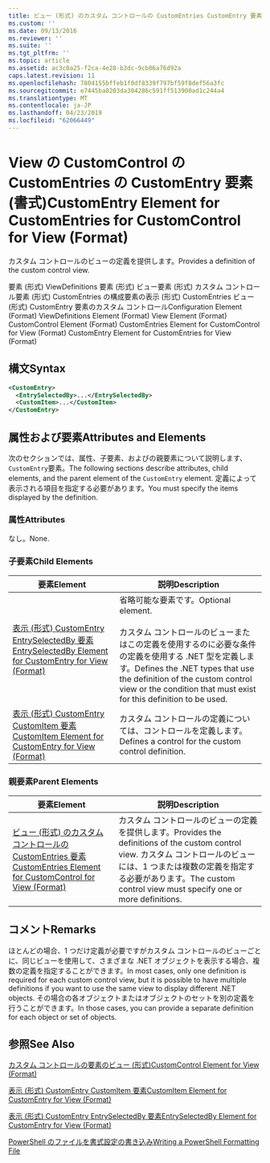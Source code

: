 ```yaml
---
title: ビュー (形式) のカスタム コントロールの CustomEntries CustomEntry 要素 |Microsoft Docs
ms.custom: ''
ms.date: 09/13/2016
ms.reviewer: ''
ms.suite: ''
ms.tgt_pltfrm: ''
ms.topic: article
ms.assetid: ac3c0a25-f2ca-4e28-b3dc-9cb06a76d92a
caps.latest.revision: 11
ms.openlocfilehash: 7804155bffeb1f0df8339f797bf59f8def56a3fc
ms.sourcegitcommit: e7445ba8203da304286c591ff513900ad1c244a4
ms.translationtype: MT
ms.contentlocale: ja-JP
ms.lasthandoff: 04/23/2019
ms.locfileid: "62066449"
---
```

# <a name="customentry-element-for-customentries-for-customcontrol-for-view-format"></a><span data-ttu-id="771dc-102">View の CustomControl の CustomEntries の CustomEntry 要素 (書式)</span><span class="sxs-lookup"><span data-stu-id="771dc-102">CustomEntry Element for CustomEntries for CustomControl for View (Format)</span></span>

<span data-ttu-id="771dc-103">カスタム コントロールのビューの定義を提供します。</span><span class="sxs-lookup"><span data-stu-id="771dc-103">Provides a definition of the custom control view.</span></span>

<span data-ttu-id="771dc-104">要素 (形式) ViewDefinitions 要素 (形式) ビュー要素 (形式) カスタム コントロール要素 (形式) CustomEntries の構成要素の表示 (形式) CustomEntries ビュー (形式) CustomEntry 要素のカスタム コントロール</span><span class="sxs-lookup"><span data-stu-id="771dc-104">Configuration Element (Format) ViewDefinitions Element (Format) View Element (Format) CustomControl Element (Format) CustomEntries Element for CustomControl for View (Format) CustomEntry Element for CustomEntries for View (Format)</span></span>

## <a name="syntax"></a><span data-ttu-id="771dc-105">構文</span><span class="sxs-lookup"><span data-stu-id="771dc-105">Syntax</span></span>

```xml
<CustomEntry>
  <EntrySelectedBy>...</EntrySelectedBy>
  <CustomItem>...</CustomItem>
</CustomEntry>
```

## <a name="attributes-and-elements"></a><span data-ttu-id="771dc-106">属性および要素</span><span class="sxs-lookup"><span data-stu-id="771dc-106">Attributes and Elements</span></span>

<span data-ttu-id="771dc-107">次のセクションでは、属性、子要素、およびの親要素について説明します、`CustomEntry`要素。</span><span class="sxs-lookup"><span data-stu-id="771dc-107">The following sections describe attributes, child elements, and the parent element of the `CustomEntry` element.</span></span> <span data-ttu-id="771dc-108">定義によって表示される項目を指定する必要があります。</span><span class="sxs-lookup"><span data-stu-id="771dc-108">You must specify the items displayed by the definition.</span></span>

### <a name="attributes"></a><span data-ttu-id="771dc-109">属性</span><span class="sxs-lookup"><span data-stu-id="771dc-109">Attributes</span></span>

<span data-ttu-id="771dc-110">なし。</span><span class="sxs-lookup"><span data-stu-id="771dc-110">None.</span></span>

### <a name="child-elements"></a><span data-ttu-id="771dc-111">子要素</span><span class="sxs-lookup"><span data-stu-id="771dc-111">Child Elements</span></span>

|<span data-ttu-id="771dc-112">要素</span><span class="sxs-lookup"><span data-stu-id="771dc-112">Element</span></span>|<span data-ttu-id="771dc-113">説明</span><span class="sxs-lookup"><span data-stu-id="771dc-113">Description</span></span>|
|-------------|-----------------|
|[<span data-ttu-id="771dc-114">表示 (形式) CustomEntry EntrySelectedBy 要素</span><span class="sxs-lookup"><span data-stu-id="771dc-114">EntrySelectedBy Element for CustomEntry for View (Format)</span></span>](./entryselectedby-element-for-customentry-for-customcontrol-for-view-format.md)|<span data-ttu-id="771dc-115">省略可能な要素です。</span><span class="sxs-lookup"><span data-stu-id="771dc-115">Optional element.</span></span><br /><br /> <span data-ttu-id="771dc-116">カスタム コントロールのビューまたはこの定義を使用するのに必要な条件の定義を使用する .NET 型を定義します。</span><span class="sxs-lookup"><span data-stu-id="771dc-116">Defines the .NET types that use the definition of the custom control view or the condition that must exist for this definition to be used.</span></span>|
|[<span data-ttu-id="771dc-117">表示 (形式) CustomEntry CustomItem 要素</span><span class="sxs-lookup"><span data-stu-id="771dc-117">CustomItem Element for CustomEntry for View (Format)</span></span>](./customitem-element-for-customentry-for-customcontrol-for-view-format.md)|<span data-ttu-id="771dc-118">カスタム コントロールの定義については、コントロールを定義します。</span><span class="sxs-lookup"><span data-stu-id="771dc-118">Defines a control for the custom control definition.</span></span>|

### <a name="parent-elements"></a><span data-ttu-id="771dc-119">親要素</span><span class="sxs-lookup"><span data-stu-id="771dc-119">Parent Elements</span></span>

|<span data-ttu-id="771dc-120">要素</span><span class="sxs-lookup"><span data-stu-id="771dc-120">Element</span></span>|<span data-ttu-id="771dc-121">説明</span><span class="sxs-lookup"><span data-stu-id="771dc-121">Description</span></span>|
|-------------|-----------------|
|[<span data-ttu-id="771dc-122">ビュー (形式) のカスタム コントロールの CustomEntries 要素</span><span class="sxs-lookup"><span data-stu-id="771dc-122">CustomEntries Element for CustomControl for View (Format)</span></span>](./customentries-element-for-customcontrol-for-view-format.md)|<span data-ttu-id="771dc-123">カスタム コントロールのビューの定義を提供します。</span><span class="sxs-lookup"><span data-stu-id="771dc-123">Provides the definitions of the custom control view.</span></span> <span data-ttu-id="771dc-124">カスタム コントロールのビューには、1 つまたは複数の定義を指定する必要があります。</span><span class="sxs-lookup"><span data-stu-id="771dc-124">The custom control view must specify one or more definitions.</span></span>|

## <a name="remarks"></a><span data-ttu-id="771dc-125">コメント</span><span class="sxs-lookup"><span data-stu-id="771dc-125">Remarks</span></span>

<span data-ttu-id="771dc-126">ほとんどの場合、1 つだけ定義が必要ですがカスタム コントロールのビューごとに、同じビューを使用して、さまざまな .NET オブジェクトを表示する場合、複数の定義を指定することができます。</span><span class="sxs-lookup"><span data-stu-id="771dc-126">In most cases, only one definition is required for each custom control view, but it is possible to have multiple definitions if you want to use the same view to display different .NET objects.</span></span> <span data-ttu-id="771dc-127">その場合の各オブジェクトまたはオブジェクトのセットを別の定義を行うことができます。</span><span class="sxs-lookup"><span data-stu-id="771dc-127">In those cases, you can provide a separate definition for each object or set of objects.</span></span>

## <a name="see-also"></a><span data-ttu-id="771dc-128">参照</span><span class="sxs-lookup"><span data-stu-id="771dc-128">See Also</span></span>

[<span data-ttu-id="771dc-129">カスタム コントロールの要素のビュー (形式)</span><span class="sxs-lookup"><span data-stu-id="771dc-129">CustomControl Element for View (Format)</span></span>](./customcontrol-element-for-view-format.md)

[<span data-ttu-id="771dc-130">表示 (形式) CustomEntry CustomItem 要素</span><span class="sxs-lookup"><span data-stu-id="771dc-130">CustomItem Element for CustomEntry for View (Format)</span></span>](./customitem-element-for-customentry-for-customcontrol-for-view-format.md)

[<span data-ttu-id="771dc-131">表示 (形式) CustomEntry EntrySelectedBy 要素</span><span class="sxs-lookup"><span data-stu-id="771dc-131">EntrySelectedBy Element for CustomEntry for View (Format)</span></span>](./entryselectedby-element-for-customentry-for-customcontrol-for-view-format.md)

[<span data-ttu-id="771dc-132">PowerShell のファイルを書式設定の書き込み</span><span class="sxs-lookup"><span data-stu-id="771dc-132">Writing a PowerShell Formatting File</span></span>](./writing-a-powershell-formatting-file.md)
